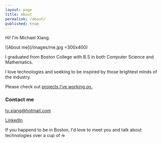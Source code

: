```yaml
---
layout: page
title: About
permalink: /about/
published: true
---
```



Hi! I'm Michael Xiang.

![About me](/images/me.jpg =300x400)

I graduated from Boston College with B.S in both Computer Science and Mathematics. 

I love technologies and seeking to be inspired by those brightest minds of the industry. 

Please check out [projects I've working on.](http://xtymichael.github.io)

### Contact me

[ty.xiang@hotmail.com](mailto:ty.xiang@hotmail.com)

[LinkedIn](https://www.linkedin.com/in/xiangmichael)

If you happend to be in Boston, I'd love to meet you and talk about technologies over a cup of :coffee:
